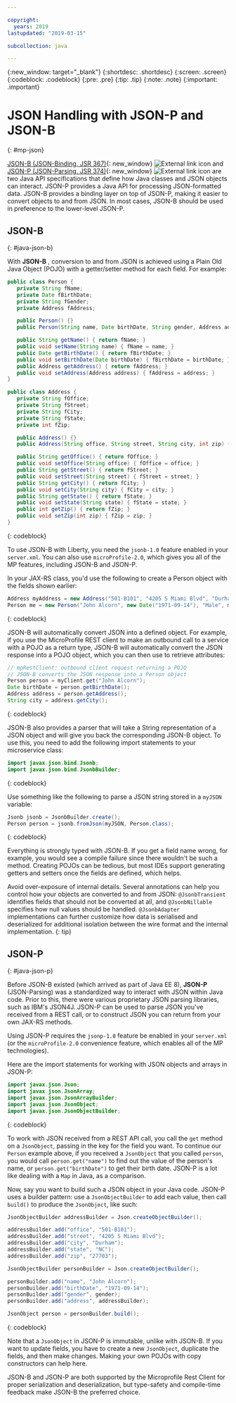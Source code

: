 ```yaml
---

copyright:
  years: 2019
lastupdated: "2019-03-15"

subcollection: java

---
```


{:new_window: target="_blank"}
{:shortdesc: .shortdesc}
{:screen: .screen}
{:codeblock: .codeblock}
{:pre: .pre}
{:tip: .tip}
{:note: .note}
{:important: .important}

# JSON Handling with JSON-P and JSON-B
{: #mp-json}

[JSON-B (JSON-Binding, JSR 367)](http://json-b.net/){: new_window} ![External link icon](../icons/launch-glyph.svg "External link icon") and [JSON-P (JSON-Parsing, JSR 374)](https://javaee.github.io/jsonp/){: new_window} ![External link icon](../icons/launch-glyph.svg "External link icon") are two Java API specifications that define how Java classes and JSON objects can interact. JSON-P provides a Java API for processing JSON-formatted data. JSON-B provides a binding layer on top of JSON-P, making it easier to convert objects to and from JSON. In most cases, JSON-B should be used in preference to the lower-level JSON-P.

## JSON-B
{: #java-json-b}

With **JSON-B** , conversion to and from JSON is achieved using a Plain Old Java Object (POJO) with a getter/setter method for each field. For example:

```java
public class Person {
   private String fName;
   private Date fBirthDate;
   private String fGender;
   private Address fAddress;

   public Person() {}
   public Person(String name, Date birthDate, String gender, Address address) { fName = name; fBirthDate = birthDate; fGender = gender; fAddress = address; }

   public String getName() { return fName; }
   public void setName(String name) { fName = name; }
   public Date getBirthDate() { return fBirthDate; }
   public void setBirthDate(Date birthDate) { fBirthDate = birthDate; }
   public Address getAddress() { return fAddress; }
   public void setAddress(Address address) { fAddress = address; }
}

public class Address {
   private String fOffice;
   private String fStreet;
   private String fCity;
   private String fState;
   private int fZip;

   public Address() {}
   public Address(String office, String street, String city, int zip) { fOffice = office; fStreet = street; fCity = city; fState = state; fZip = zip) }

   public String getOffice() { return fOffice; }
   public void setOffice(String office) { fOffice = office; }
   public String getStreet() { return fStreet; }
   public void setStreet(String street) { fStreet = street; }
   public String getCity() { return fCity; }
   public void setCity(String city) { fCity = city; }
   public String getState() { return fState; }
   public void setState(String state) { fState = state; }
   public int getZip() { return fZip; }
   public void setZip(int zip) { fZip = zip; }
}
```
{: codeblock}

To use JSON-B with Liberty, you need the `jsonb-1.0` feature enabled in your `server.xml`. You can also use `microProfile-2.0`, which gives you all of the MP features, including JSON-B and JSON-P.

In your JAX-RS class, you'd use the following to create a Person object with the fields shown earlier:

```java
Address myAddress = new Address("501-B101", "4205 S Miami Blvd", "Durham", "NC", 27703);
Person me = new Person("John Alcorn", new Date("1971-09-14"), "Male", myAddress);
```
{: codeblock}

JSON-B will automatically convert JSON into a defined object. For example, if you use the MicroProfile REST client to make an outbound call to a service with a POJO as a return type, JSON-B will automatically convert the JSON response into a POJO object, which you can then use to retrieve attributes:

```java
// mpRestClient: outbound client request returning a POJO
// JSON-B converts the JSON response into a Person object
Person person = myClient.get("John Alcorn");
Date birthDate = person.getBirthDate();
Address address = person.getAddress();
String city = address.getCity();
```
{: codeblock}

JSON-B also provides a parser that will take a String representation of a JSON object and will give you back the corresponding JSON-B object. To use this, you need to add the following import statements to your microservice class:

```java
import javax.json.bind.Jsonb;
import javax.json.bind.JsonbBuilder;
```
{: codeblock}

Use something like the following to parse a JSON string stored in a `myJSON` variable:

```java
Jsonb jsonb = JsonbBuilder.create();
Person person = jsonb.fromJson(myJSON, Person.class);
```
{: codeblock}

Everything is strongly typed with JSON-B. If you get a field name wrong, for example, you would see a compile failure since there wouldn't be such a method. Creating POJOs can be tedious, but most IDEs support generating getters and setters once the fields are defined, which helps.

Avoid over-exposure of internal details. Several annotations can help you control how your objects are converted to and from JSON: `@JsonbTransient` identifies fields that should not be converted at all, and `@JsonbNillable` specifies how null values should be handled. `@JsonbAdapter` implementations can further customize how data is serialised and deserialized for additional isolation between the wire format and the internal implementation.
{: tip}

## JSON-P
{: #java-json-p}

Before JSON-B existed (which arrived as part of Java EE 8), **JSON-P** (JSON-Parsing) was a standardized way to interact with JSON within Java code. Prior to this, there were various proprietary JSON parsing libraries, such as IBM's JSON4J. JSON-P can be used to parse JSON you've received from a REST call, or to construct JSON you can return from your own JAX-RS methods.

Using JSON-P requires the `jsonp-1.0` feature be enabled in your `server.xml` (or the `microProfile-2.0` convenience feature, which enables all of the MP technologies).

Here are the import statements for working with JSON objects and arrays in JSON-P:

```java
import javax.json.Json;
import javax.json.JsonArray;
import javax.json.JsonArrayBuilder;
import javax.json.JsonObject;
import javax.json.JsonObjectBuilder;
```
{: codeblock}

To work with JSON received from a REST API call, you call the `get` method on a `JsonObject`, passing in the key for the field you want. To continue our `Person` example above, if you received a `JsonObject` that you called `person`, you would call `person.get("name")` to find out the value of the person's name, or `person.get("birthDate")` to get their birth date. JSON-P is a lot like dealing with a `Map` in Java, as a comparison.

Now, say you want to build such a JSON object in your Java code. JSON-P uses a builder pattern: use a `JsonObjectBuilder` to add each value, then call `build()` to produce the `JsonObject`, like such:

```java
JsonObjectBuilder addressBuilder = Json.createObjectBuilder();

addressBuilder.add("office", "501-B101");
addressBuilder.add("street", "4205 S Miami Blvd");
addressBuilder.add("city", "Durham");
addressBuilder.add("state", "NC");
addressBuilder.add("zip", "27703");

JsonObjectBuilder personBuilder = Json.createObjectBuilder();

personBuilder.add("name", "John Alcorn");
personBuilder.add("birthDate", "1971-09-14");
personBuilder.add("gender", gender);
personBuilder.add("address", addressBuilder);

JsonObject person = personBuilder.build();
```
{: codeblock}

Note that a `JsonObject` in JSON-P is immutable, unlike with JSON-B. If you want to update fields, you have to create a new `JsonObject`, duplicate the fields, and then make changes. Making your own POJOs with copy constructors can help here.

JSON-B and JSON-P are both supported by the Microprofile Rest Client for proper serialization and deserialization, but type-safety and compile-time feedback make JSON-B the preferred choice.
